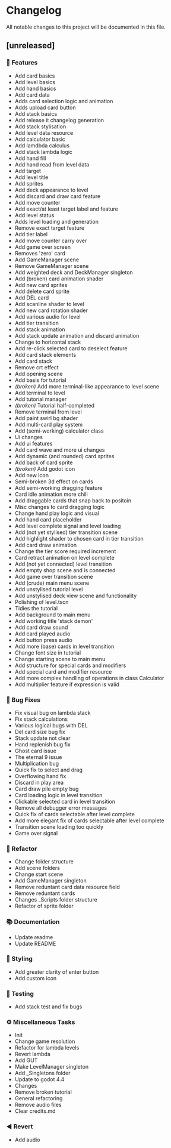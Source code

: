 # Changelog

All notable changes to this project will be documented in this file.

## [unreleased]

### 🚀 Features

- Add card basics
- Add level basics
- Add hand basics
- Add card data
- Adds card selection logic and animation
- Adds upload card button
- Add stack basics
- Add release it changelog generation
- Add stack stylisation
- Add level data resource
- Add calculator basic
- Add lamdbda calculus
- Add stack lambda logic
- Add hand fill
- Add hand read from level data
- Add target
- Add level title
- Add sprites
- Add deck appearance to level
- Add discard and draw card feature
- Add move counter
- Add exact/at least target label and feature
- Add level status
- Adds level loading and generation
- Remove exact target feature
- Add tier label
- Add move counter carry over
- Add game over screen
- Removes 'zero' card
- Add GameManager scene
- Remove GameManager scene
- Add weighted deck and DeckManager singleton
- Add (broken) card animation shader
- Add new card sprites
- Add delete card sprite
- Add DEL card
- Add scanline shader to level
- Add new card rotation shader
- Add various audio for level
- Add tier transition
- Add stack animation
- Add stack update animation and discard animation
- Change to horizontal stack
- Add re-click selected card to deselect feature
- Add card stack elements
- Add card stack
- Remove crt effect
- Add opening scene
- Add basis for tutorial
- *(broken)* Add more terminal-like appearance to level scene
- Add terminal to level
- Add tutorial manager
- *(broken)* Tutorial half-completed
- Remove terminal from level
- Add paint swirl bg shader
- Add multi-card play system
- Add (semi-working) calculator class
- Ui changes
- Add ui features
- Add card wave and more ui changes
- Add dynamic (and rounded) card sprites
- Add back of card sprite
- *(broken)* Add godot icon
- Add new icon
- Semi-broken 3d effect on cards
- Add semi-working dragging feature
- Card idle animation more chill
- Add draggable cards that snap back to positoin
- Misc changes to card dragging logic
- Change hand play logic and visual
- Add hand card placeholder
- Add level complete signal and level loading
- Add (not yet stylised) tier transition scene
- Add highlight shader to chosen card in tier transition
- Add card draw animation
- Change the tier score required increment
- Card retract animation on level complete
- Add (not yet connected) level transition
- Add empty shop scene and is connected
- Add game over transition scene
- Add (crude) main menu scene
- Add unstylised tutorial level
- Add unstylised deck view scene and functionality
- Polishing of level.tscn
- Tidies the tutorial
- Add background to main menu
- Add working title 'stack demon'
- Add card draw sound
- Add card played audio
- Add button press audio
- Add more (base) cards in level transition
- Change font size in tutorial
- Change starting scene to main menu
- Add structure for special cards and modifiers
- Add special card and modifier resource
- Add more complex handling of operations in class Calculator
- Add multiplier feature if expression is valid

### 🐛 Bug Fixes

- Fix visual bug on lambda stack
- Fix stack calculations
- Various logical bugs with DEL
- Del card size bug fix
- Stack update not clear
- Hand replenish bug fix
- Ghost card issue
- The eternal 9 issue
- Multiplication bug
- Quick fix to select and drag
- Overflowing hand fix
- Discard in play area
- Card draw pile empty bug
- Card loading logic in level transition
- Clickable selected card in level transition
- Remove all debugger error messages
- Quick fix of cards selectable after level complete
- Add more elegant fix of cards selectable after level complete
- Transition scene loading too quickly
- Game over signal

### 🚜 Refactor

- Change folder structure
- Add scene folders
- Change start scene
- Add GameManager singleton
- Remove reduntant card data resource field
- Remove reduntant cards
- Changes _Scripts folder structure
- Refactor of sprite folder

### 📚 Documentation

- Update readme
- Update README

### 🎨 Styling

- Add greater clarity of enter button
- Add custom icon

### 🧪 Testing

- Add stack test and fix bugs

### ⚙️ Miscellaneous Tasks

- Init
- Change game resolution
- Refactor for lambda levels
- Revert lambda
- Add GUT
- Make LevelManager singleton
- Add _Singletons folder
- Update to godot 4.4
- Changes
- Remove broken tutorial
- General refactoring
- Remove audio files
- Clear credits.md

### ◀️ Revert

- Add audio

<!-- generated by git-cliff -->
